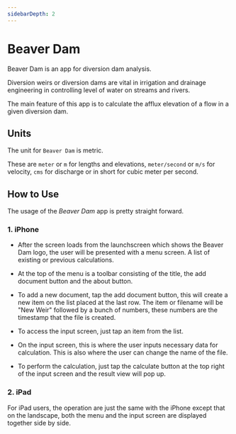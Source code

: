 ```yaml
---
sidebarDepth: 2
---
```


# Beaver Dam

Beaver Dam is an app for diversion dam analysis.

Diversion weirs or diversion dams are vital in irrigation and drainage engineering in controlling 
level of water on streams and rivers.

The main feature of this app is to calculate the afflux elevation of a flow in a given diversion dam.

## Units

The unit for `Beaver Dam` is metric.  

These are `meter` or `m` for lengths and elevations, `meter/second` or `m/s` for velocity, `cms` for discharge or in short 
for cubic meter per second.

## How to Use

The usage of the _Beaver Dam_ app is pretty straight forward.

### 1. iPhone

- After the screen loads from the launchscreen which shows the Beaver Dam logo, the user will be presented with a menu screen. A list of existing or previous calculations.

- At the top of the menu is a toolbar consisting of the title, the add document button and the about button.

- To add a new document, tap the add document button, this will create a new item on the list placed at the last row. The item or filename will be "New Weir" followed by a bunch of numbers, these numbers are the timestamp that the file is created.

- To access the input screen, just tap an item from the list.

- On the input screen, this is where the user inputs necessary data for calculation. This is also where the user can change 
the name of the file.

- To perform the calculation, just tap the calculate button at the top right of the input screen and the result view will pop up.

### 2. iPad

For iPad users, the operation are just the same with the iPhone except that on the landscape, both the menu and the input screen are displayed together side by side.
